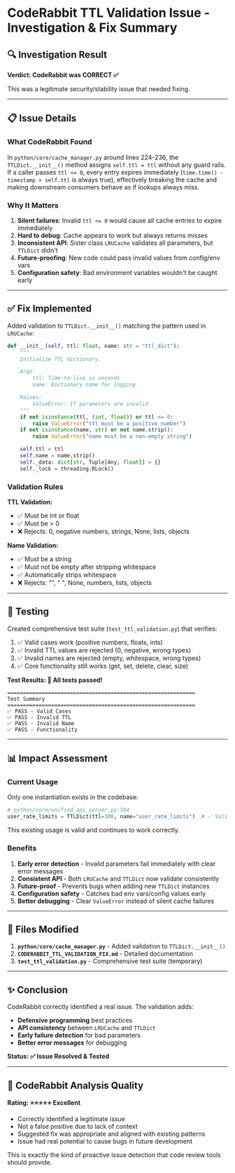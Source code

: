 # CodeRabbit TTL Validation Issue - Investigation & Fix Summary

## 🔍 Investigation Result

**Verdict: CodeRabbit was CORRECT ✅**

This was a legitimate security/stability issue that needed fixing.

---

## 📋 Issue Details

### What CodeRabbit Found
In `python/core/cache_manager.py` around lines 224-236, the `TTLDict.__init__()` method assigns `self.ttl = ttl` without any guard rails. If a caller passes `ttl <= 0`, every entry expires immediately (`time.time() - timestamp > self.ttl` is always true), effectively breaking the cache and making downstream consumers behave as if lookups always miss.

### Why It Matters

1. **Silent failures**: Invalid `ttl <= 0` would cause all cache entries to expire immediately
2. **Hard to debug**: Cache appears to work but always returns misses
3. **Inconsistent API**: Sister class `LRUCache` validates all parameters, but `TTLDict` didn't
4. **Future-proofing**: New code could pass invalid values from config/env vars
5. **Configuration safety**: Bad environment variables wouldn't be caught early

---

## ✅ Fix Implemented

Added validation to `TTLDict.__init__()` matching the pattern used in `LRUCache`:

```python
def __init__(self, ttl: float, name: str = "ttl_dict"):
    """
    Initialize TTL dictionary.

    Args:
        ttl: Time-to-live in seconds
        name: Dictionary name for logging

    Raises:
        ValueError: If parameters are invalid
    """
    if not isinstance(ttl, (int, float)) or ttl <= 0:
        raise ValueError("ttl must be a positive number")
    if not isinstance(name, str) or not name.strip():
        raise ValueError("name must be a non-empty string")

    self.ttl = ttl
    self.name = name.strip()
    self._data: dict[str, Tuple[Any, float]] = {}
    self._lock = threading.RLock()
```

### Validation Rules

**TTL Validation:**
- ✅ Must be int or float
- ✅ Must be > 0
- ❌ Rejects: 0, negative numbers, strings, None, lists, objects

**Name Validation:**
- ✅ Must be a string
- ✅ Must not be empty after stripping whitespace
- ✅ Automatically strips whitespace
- ❌ Rejects: "", "   ", None, numbers, lists, objects

---

## 🧪 Testing

Created comprehensive test suite (`test_ttl_validation.py`) that verifies:

1. ✅ Valid cases work (positive numbers, floats, ints)
2. ✅ Invalid TTL values are rejected (0, negative, wrong types)
3. ✅ Invalid names are rejected (empty, whitespace, wrong types)
4. ✅ Core functionality still works (get, set, delete, clear, size)

**Test Results: 🎉 All tests passed!**

```
============================================================
Test Summary
============================================================
✅ PASS - Valid Cases
✅ PASS - Invalid TTL
✅ PASS - Invalid Name
✅ PASS - Functionality
```

---

## 📊 Impact Assessment

### Current Usage
Only one instantiation exists in the codebase:

```python
# python/core/unified_api_server.py:504
user_rate_limits = TTLDict(ttl=300, name="user_rate_limits")  # ✅ Valid
```

This existing usage is valid and continues to work correctly.

### Benefits

1. **Early error detection** - Invalid parameters fail immediately with clear error messages
2. **Consistent API** - Both `LRUCache` and `TTLDict` now validate consistently
3. **Future-proof** - Prevents bugs when adding new `TTLDict` instances
4. **Configuration safety** - Catches bad env vars/config values early
5. **Better debugging** - Clear `ValueError` instead of silent cache failures

---

## 📁 Files Modified

1. **`python/core/cache_manager.py`** - Added validation to `TTLDict.__init__()`
2. **`CODERABBIT_TTL_VALIDATION_FIX.md`** - Detailed documentation
3. **`test_ttl_validation.py`** - Comprehensive test suite (temporary)

---

## ✨ Conclusion

CodeRabbit correctly identified a real issue. The validation adds:

- **Defensive programming** best practices
- **API consistency** between `LRUCache` and `TTLDict`
- **Early failure detection** for bad parameters
- **Better error messages** for debugging

**Status: ✅ Issue Resolved & Tested**

---

## 🎯 CodeRabbit Analysis Quality

**Rating: ⭐⭐⭐⭐⭐ Excellent**

- Correctly identified a legitimate issue
- Not a false positive due to lack of context
- Suggested fix was appropriate and aligned with existing patterns
- Issue had real potential to cause bugs in future development

This is exactly the kind of proactive issue detection that code review tools should provide.

